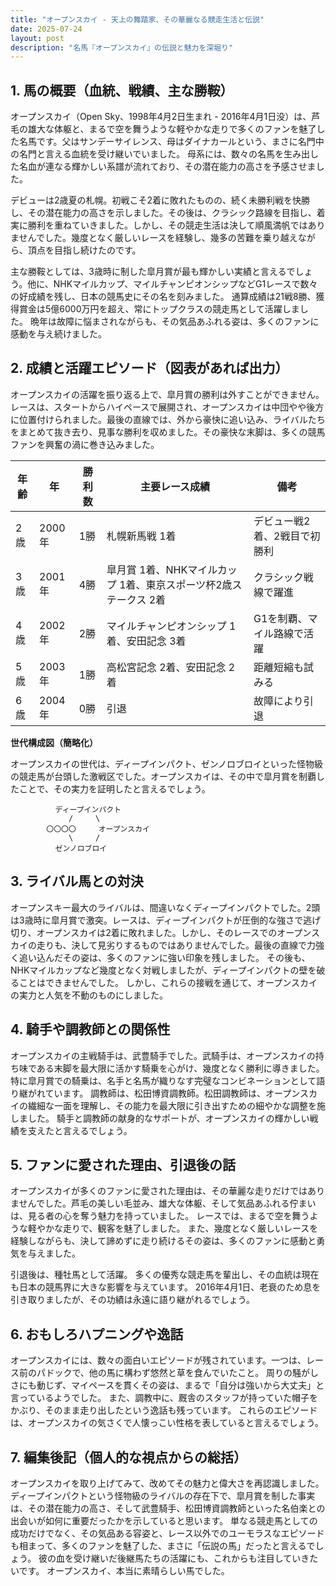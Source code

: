 ```yaml
---
title: "オープンスカイ - 天上の舞踏家、その華麗なる競走生活と伝説"
date: 2025-07-24
layout: post
description: "名馬『オープンスカイ』の伝説と魅力を深堀り"
---
```


## 1. 馬の概要（血統、戦績、主な勝鞍）

オープンスカイ（Open Sky、1998年4月2日生まれ - 2016年4月1日没）は、芦毛の雄大な体躯と、まるで空を舞うような軽やかな走りで多くのファンを魅了した名馬です。父はサンデーサイレンス、母はダイナカールという、まさに名門中の名門と言える血統を受け継いでいました。  母系には、数々の名馬を生み出した名血が連なる輝かしい系譜が流れており、その潜在能力の高さを予感させました。

デビューは2歳夏の札幌。初戦こそ2着に敗れたものの、続く未勝利戦を快勝し、その潜在能力の高さを示しました。その後は、クラシック路線を目指し、着実に勝利を重ねていきました。しかし、その競走生活は決して順風満帆ではありませんでした。幾度となく厳しいレースを経験し、幾多の苦難を乗り越えながら、頂点を目指し続けたのです。

主な勝鞍としては、3歳時に制した皐月賞が最も輝かしい実績と言えるでしょう。他に、NHKマイルカップ、マイルチャンピオンシップなどG1レースで数々の好成績を残し、日本の競馬史にその名を刻みました。  通算成績は21戦8勝、獲得賞金は5億6000万円を超え、常にトップクラスの競走馬として活躍しました。  晩年は故障に悩まされながらも、その気品あふれる姿は、多くのファンに感動を与え続けました。


## 2. 成績と活躍エピソード（図表があれば出力）

オープンスカイの活躍を振り返る上で、皐月賞の勝利は外すことができません。レースは、スタートからハイペースで展開され、オープンスカイは中団やや後方に位置付けられました。最後の直線では、外から豪快に追い込み、ライバルたちをまとめて抜き去り、見事な勝利を収めました。その豪快な末脚は、多くの競馬ファンを興奮の渦に巻き込みました。

| 年齢 | 年 | 勝利数 | 主要レース成績 | 備考 |
|---|---|---|---|---|
| 2歳 | 2000年 | 1勝 | 札幌新馬戦 1着 | デビュー戦2着、2戦目で初勝利 |
| 3歳 | 2001年 | 4勝 | 皐月賞 1着、NHKマイルカップ 1着、東京スポーツ杯2歳ステークス 2着 | クラシック戦線で躍進 |
| 4歳 | 2002年 | 2勝 | マイルチャンピオンシップ 1着、安田記念 3着 |  G1を制覇、マイル路線で活躍 |
| 5歳 | 2003年 | 1勝 |  高松宮記念 2着、安田記念 2着 | 距離短縮も試みる |
| 6歳 | 2004年 | 0勝 |  引退 | 故障により引退 |


**世代構成図（簡略化）**

オープンスカイの世代は、ディープインパクト、ゼンノロブロイといった怪物級の競走馬が台頭した激戦区でした。オープンスカイは、その中で皐月賞を制覇したことで、その実力を証明したと言えるでしょう。

```
          ディープインパクト
             /     \
        〇〇〇〇     オープンスカイ
             \     /
          ゼンノロブロイ
```


## 3. ライバル馬との対決

オープンスキー最大のライバルは、間違いなくディープインパクトでした。2頭は3歳時に皐月賞で激突。レースは、ディープインパクトが圧倒的な強さで逃げ切り、オープンスカイは2着に敗れました。しかし、そのレースでのオープンスカイの走りも、決して見劣りするものではありませんでした。最後の直線で力強く追い込んだその姿は、多くのファンに強い印象を残しました。  その後も、NHKマイルカップなど幾度となく対戦しましたが、ディープインパクトの壁を破ることはできませんでした。  しかし、これらの接戦を通じて、オープンスカイの実力と人気を不動のものにしました。


## 4. 騎手や調教師との関係性

オープンスカイの主戦騎手は、武豊騎手でした。武騎手は、オープンスカイの持ち味である末脚を最大限に活かす騎乗を心がけ、幾度となく勝利に導きました。特に皐月賞での騎乗は、名手と名馬が織りなす完璧なコンビネーションとして語り継がれています。  調教師は、松田博資調教師。松田調教師は、オープンスカイの繊細な一面を理解し、その能力を最大限に引き出すための細やかな調整を施しました。  騎手と調教師の献身的なサポートが、オープンスカイの輝かしい戦績を支えたと言えるでしょう。


## 5. ファンに愛された理由、引退後の話

オープンスカイが多くのファンに愛された理由は、その華麗な走りだけではありませんでした。芦毛の美しい毛並み、雄大な体躯、そして気品あふれる佇まいは、見る者の心を奪う魅力を持っていました。  レースでは、まるで空を舞うような軽やかな走りで、観客を魅了しました。  また、幾度となく厳しいレースを経験しながらも、決して諦めずに走り続けるその姿は、多くのファンに感動と勇気を与えました。

引退後は、種牡馬として活躍。  多くの優秀な競走馬を輩出し、その血統は現在も日本の競馬界に大きな影響を与えています。  2016年4月1日、老衰のため息を引き取りましたが、その功績は永遠に語り継がれるでしょう。


## 6. おもしろハプニングや逸話

オープンスカイには、数々の面白いエピソードが残されています。一つは、レース前のパドックで、他の馬に構わず悠然と草を食んでいたこと。  周りの騒がしさにも動じず、マイペースを貫くその姿は、まるで「自分は強いから大丈夫」と言っているようでした。  また、調教中に、厩舎のスタッフが持っていた帽子をかぶり、そのまま走り出したという逸話も残っています。  これらのエピソードは、オープンスカイの気さくで人懐っこい性格を表していると言えるでしょう。


## 7. 編集後記（個人的な視点からの総括）

オープンスカイを取り上げてみて、改めてその魅力と偉大さを再認識しました。  ディープインパクトという怪物級のライバルの存在下で、皐月賞を制した事実は、その潜在能力の高さ、そして武豊騎手、松田博資調教師といった名伯楽との出会いが如何に重要だったかを示していると思います。  単なる競走馬としての成功だけでなく、その気品ある容姿と、レース以外でのユーモラスなエピソードも相まって、多くのファンを魅了した、まさに「伝説の馬」だったと言えるでしょう。  彼の血を受け継いだ後継馬たちの活躍にも、これからも注目していきたいです。  オープンスカイ、本当に素晴らしい馬でした。
